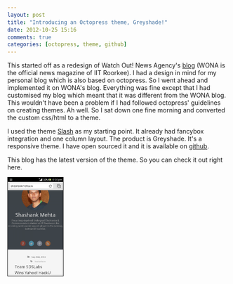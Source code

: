 ```yaml
---
layout: post
title: "Introducing an Octopress theme, Greyshade!"
date: 2012-10-25 15:16
comments: true
categories: [octopress, theme, github]
---
```


This started off as a redesign of Watch Out! News Agency's [blog](http://wona.github.com) (WONA is the official news magazine of IIT Roorkee). I had a design in mind for my personal blog which is also based on octopress. So I went ahead and implemented it on WONA's blog. Everything was fine except that I had customised my blog which meant that it was different from the WONA blog. This wouldn't have been a problem if I had followed octopress' guidelines on creating themes. Ah well. So I sat down one fine morning and converted the custom css/html to a theme. 

I used the theme [Slash](https://github.com/tommy351/Octopress-Theme-Slash) as my starting point. It already had fancybox integration and one column layout. The product is Greyshade. It's a responsive theme. I have open sourced it and it is available on [github](http://github.com/shashankmehta/greyshade).

This blog has the latest version of the theme. So you can check it out right here.

<div class="aligncenter">
  <img src="/images/posts/greyshade/1.png" alt="Responsive design" style="border: 1px solid #111; width: 25%">
</div>

<div class="github-widget" data-repo="shashankmehta/greyshade"></div>
<script type="text/javascript" src="/javascripts/jquery.githubRepoWidget.js"></script>
